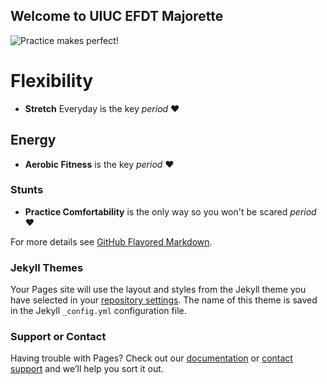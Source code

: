 ## Welcome to UIUC EFDT Majorette
![Practice makes perfect!](IMG_1060.PNG)



# Flexibility
- **Stretch** Everyday is the key _period_
❤
## Energy
- **Aerobic Fitness** is the key  _period_
   ❤
### Stunts 
-  **Practice Comfortability** is the only way  so you won't be scared  _period_
    ❤



For more details see [GitHub Flavored Markdown](https://guides.github.com/features/mastering-markdown/).

### Jekyll Themes

Your Pages site will use the layout and styles from the Jekyll theme you have selected in your [repository settings](https://github.com/Marquise2021/Marquise2021.github.io/settings). The name of this theme is saved in the Jekyll `_config.yml` configuration file.

### Support or Contact

Having trouble with Pages? Check out our [documentation](https://help.github.com/categories/github-pages-basics/) or [contact support](https://github.com/contact) and we’ll help you sort it out.
